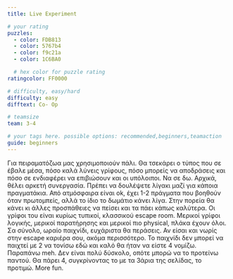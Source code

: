 ```yaml
---
title: Live Experiment

# your rating
puzzles:
  - color: FDB813
  - color: 5767b4
  - color: f9c21a
  - color: 1C6BA0

  # hex color for puzzle rating
ratingcolor: FF0000

# difficulty, easy/hard
difficulty: easy
difftext: Co- Op

# teamsize
team: 3-4

# your tags here. possible options: recommended,beginners,teamaction
guide: beginners
---
```


Για πειραματόζωα μας χρησιμοποιούν πάλι. Θα τσεκάρει ο τύπος που σε έβαλε μέσα, πόσο καλά λύνεις γρίφους, πόσο μπορείς να αποδράσεις και πόσο σε ενδιαφέρει να επιβιώσουν και οι υπόλοιποι. Να σε δω.
Αρχικά, θέλει αρκετή συνεργασία. Πρέπει να δουλέψετε λίγακι μαζί για κάποια πραγματάκια. Από ατμόσφαιρα είναι ok, έχει 1-2 πράγματα που βοηθούν όταν πρωτομπείς, αλλά το ίδιο το δωμάτιο κάνει λίγα. Στην πορεία θα κάνει κι άλλες προσπάθειες να πείσει και τα πάει κάπως καλύτερα.
Οι γρίφοι του είναι κυρίως τυπικοί, κλασσικού escape room. Μερικοί γρίφοι λογικής, μερικοί παρατήρησης και μερικοί πιο physical, πλάκα έχουν όλοι.
Σα σύνολο, ωραίο παιχνίδι, ευχάριστα θα περάσεις. Αν είσαι και νωρίς στην escape καριέρα σου, ακόμα περισσότερο. Το παιχνίδι δεν μπορεί να παιχτεί με 2 να τονίσω εδώ και καλό θα ήταν να είστε 4 νομίζω. Παραπάνω meh. Δεν είναι πολύ δύσκολο, οπότε μπορώ να το προτείνω παντού.
Θα πάρει 4, συγκρίνοντας το με τα 3άρια της σελίδας, το προτιμώ. More fun.

